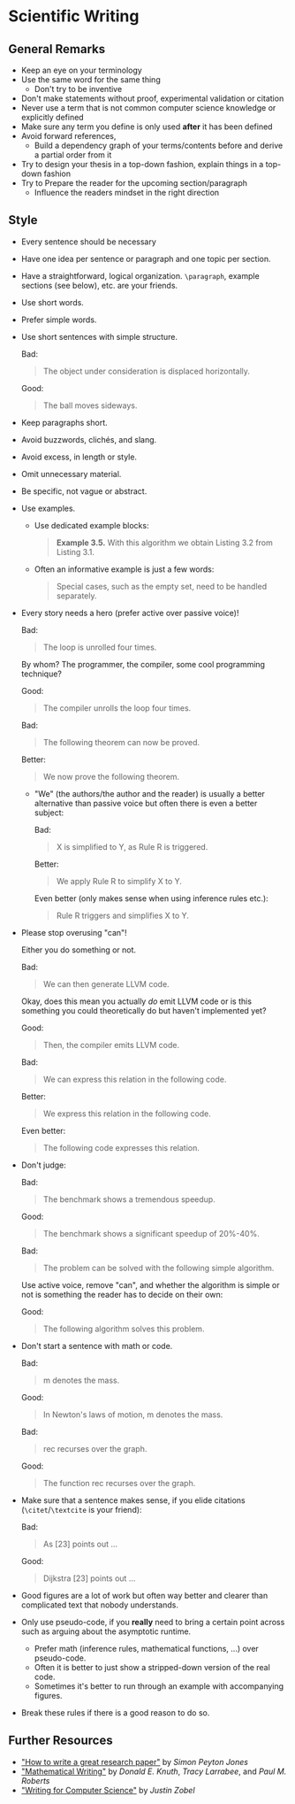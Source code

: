 # Scientific Writing

## General Remarks

* Keep an eye on your terminology
* Use the same word for the same thing
    * Don't try to be inventive
* Don't make statements without proof, experimental validation or citation
* Never use a term that is not common computer science knowledge or explicitly defined
* Make sure any term you define is only used **after** it has been defined
* Avoid forward references,
    * Build a dependency graph of your terms/contents before and derive a partial order from it
* Try to design your thesis in a top-down fashion, explain things in a top-down fashion
* Try to Prepare the reader for the upcoming section/paragraph
    * Influence the readers mindset in the right direction

## Style

* Every sentence should be necessary
* Have one idea per sentence or paragraph and one topic per section.
* Have a straightforward, logical organization.
    `\paragraph`, example sections (see below), etc. are your friends.
* Use short words.
* Prefer simple words.
* Use short sentences with simple structure.

    Bad:
    > The object under consideration is displaced horizontally.

    Good:
    > The ball moves sideways.
* Keep paragraphs short.
* Avoid buzzwords, clichés, and slang.
* Avoid excess, in length or style.
* Omit unnecessary material.
* Be specific, not vague or abstract.

* Use examples.
    * Use dedicated example blocks:
        > **Example 3.5.** With this algorithm we obtain Listing 3.2 from Listing 3.1.
    * Often an informative example is just a few words:
        > Special cases, such as the empty set, need to be handled separately.

* Every story needs a hero (prefer active over passive voice)!

    Bad:
    > The loop is unrolled four times.

    By whom? The programmer, the compiler, some cool programming technique?

    Good:
    > The compiler unrolls the loop four times.

    Bad:
    > The following theorem can now be proved.

    Better:
    > We now prove the following theorem.

    * "We" (the authors/the author and the reader) is usually a better alternative than passive voice but often there is even a better subject:

        Bad:
        > X is simplified to Y, as Rule R is triggered.

        Better:
        > We apply Rule R to simplify X to Y.

        Even better (only makes sense when using inference rules etc.):
        > Rule R triggers and simplifies X to Y.

* Please stop overusing "can"!

    Either you do something or not.

    Bad:
    > We can then generate LLVM code.

    Okay, does this mean you actually *do* emit LLVM code or is this something you could theoretically do but haven't implemented yet?

    Good:
    > Then, the compiler emits LLVM code.

    Bad:
    > We can express this relation in the following code.

    Better:
    > We express this relation in the following code.

    Even better:
    > The following code expresses this relation.

* Don't judge:

    Bad:
    > The benchmark shows a tremendous speedup.

    Good:
    > The benchmark shows a significant speedup of 20%-40%.

    Bad:
    >The problem can be solved with the following simple algorithm.

    Use active voice, remove "can", and whether the algorithm is simple or not is something the reader has to decide on their own:

    Good:
    > The following algorithm solves this problem.

* Don't start a sentence with math or code.

    Bad:
    > m denotes the mass.

    Good:
    > In Newton's laws of motion, m denotes the mass.

    Bad:
    > rec recurses over the graph.

    Good:
    > The function rec recurses over the graph.

* Make sure that a sentence makes sense, if you elide citations (`\citet`/`\textcite` is your friend):

    Bad:
    > As [23] points out ...

    Good:
    > Dijkstra [23] points out ...

* Good figures are a lot of work but often way better and clearer than complicated text that nobody understands.
* Only use pseudo-code, if you **really** need to bring a certain point across such as arguing about the asymptotic runtime.
    * Prefer math (inference rules, mathematical functions, ...) over pseudo-code.
    * Often it is better to just show a stripped-down version of the real code.
    * Sometimes it's better to run through an example with accompanying figures.

* Break these rules if there is a good reason to do so.

## Further Resources

* ["How to write a great research paper"](https://www.microsoft.com/en-us/research/academic-program/write-great-research-paper/)
    by *Simon Peyton Jones*
* ["Mathematical Writing"](https://jmlr.csail.mit.edu/reviewing-papers/knuth_mathematical_writing.pdf)
    by *Donald E. Knuth*, *Tracy Larrabee*, and *Paul M. Roberts*
* ["Writing for Computer Science"](https://link.springer.com/book/10.1007/978-1-4471-6639-9)
    by *Justin Zobel*
